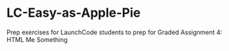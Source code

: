 # LC-Easy-as-Apple-Pie
Prep exercises for LaunchCode students to prep for Graded Assignment 4: HTML Me Something
